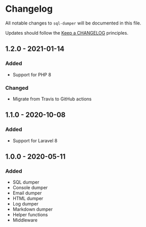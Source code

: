 # Changelog

All notable changes to `sql-dumper` will be documented in this file.

Updates should follow the [Keep a CHANGELOG](http://keepachangelog.com/) principles.

## 1.2.0 - 2021-01-14

### Added
- Support for PHP 8

### Changed
- Migrate from Travis to GitHub actions


## 1.1.0 - 2020-10-08

### Added
- Support for Laravel 8


## 1.0.0 - 2020-05-11

### Added
- SQL dumper
- Console dumper
- Email dumper
- HTML dumper
- Log dumper
- Markdown dumper
- Helper functions
- Middleware
